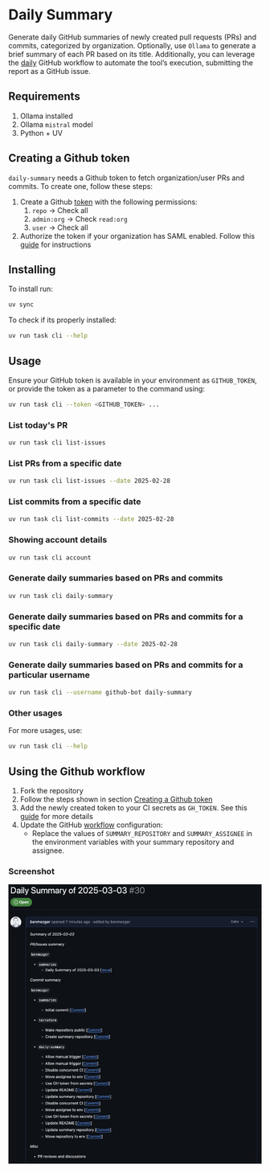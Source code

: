 # Daily Summary

Generate daily GitHub summaries of newly created pull requests (PRs) and
commits, categorized by organization. Optionally, use `Ollama` to generate a brief
summary of each PR based on its title. Additionally, you can leverage the
[daily](./.github/workflows/daily.yaml) GitHub workflow to automate the tool’s
execution, submitting the report as a GitHub issue.

## Requirements
1. Ollama installed
2. Ollama `mistral` model
3. Python + UV

## Creating a Github token

`daily-summary` needs a Github token to fetch organization/user PRs and
commits. To create one, follow these steps:

1. Create a Github [token](https://github.com/settings/tokens/new) with the
   following permissions:
    1. `repo` -> Check all
    2. `admin:org` -> Check `read:org`
    3. `user` -> Check all
2. Authorize the token if your organization has SAML enabled. Follow this
   [guide](https://docs.github.com/en/enterprise-cloud@latest/authentication/authenticating-with-saml-single-sign-on/authorizing-a-personal-access-token-for-use-with-saml-single-sign-on) for instructions

## Installing

To install run:

``` sh
uv sync
```

To check if its properly installed:

``` sh
uv run task cli --help
```

## Usage

Ensure your GitHub token is available in your environment as `GITHUB_TOKEN`, or
provide the token as a parameter to the command using:

``` sh
uv run task cli --token <GITHUB_TOKEN> ...
```

### List today's PR

``` sh
uv run task cli list-issues
```

### List PRs from a specific date

``` sh
uv run task cli list-issues --date 2025-02-28
```

### List commits from a specific date

``` sh
uv run task cli list-commits --date 2025-02-28
```

### Showing account details

``` sh
uv run task cli account
```

### Generate daily summaries based on PRs and commits

``` sh
uv run task cli daily-summary
```

### Generate daily summaries based on PRs and commits for a specific date

``` sh
uv run task cli daily-summary --date 2025-02-28
```

### Generate daily summaries based on PRs and commits for a particular username

``` sh
uv run task cli --username github-bot daily-summary
```

### Other usages
For more usages, use:

``` sh
uv run task cli --help
```


## Using the Github workflow

1. Fork the repository
2. Follow the steps shown in section [Creating a Github token](#creating-a-github-token)
3. Add the newly created token to your CI secrets as `GH_TOKEN`. See this
   [guide](https://docs.github.com/en/actions/security-for-github-actions/security-guides/using-secrets-in-github-actions#creating-secrets-for-a-repository)
   for more details
4. Update the GitHub [workflow](./.github/workflows/daily.yaml) configuration:
    * Replace the values of `SUMMARY_REPOSITORY` and `SUMMARY_ASSIGNEE` in the
      environment variables with your summary repository and assignee.

### Screenshot
![Example of a Github issue created](issue.png)
